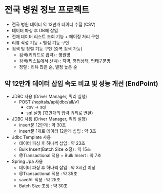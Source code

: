 # 전국 병원 정보 프로젝트

- 전국 병원 데이터 약 12만개 데이터 수집 (CSV)
- 데이터 파싱 후 DB에 삽입
- 전체 데이터 리스트 조회 기능 + 페이징 처리 구현
- 리뷰 작성 기능 + 별점 기능 구현
- 검색 및 정렬 기능 구현 (중복 검색 가능)
  - 검색(키워드로 입력) : 병원명
  - 검색(리스트에서 선택) : 지역, 영업상태, 업태구분명
  - 정렬 : 리뷰 많은 순, 별점 높은 순

## 약 12만개 데이터 삽입 속도 비교 및 성능 개선 (EndPoint)

- JDBC 사용 (Driver Manager, 쿼리 실행)
  - POST /hopitals/api/jdbc/all/v1
    - csv -> sql
    - sql 실행 (12만개의 입력 쿼리로 변환)
- JDBC 사용 (Driver Manager, 쿼리 실행)
  - insert문 12만개 : 약 30초
  - insert문 1개로 데이터 12만개 삽입 : 약 3초
- Jdbc Template 사용
  - 데이터 파싱 후 하나씩 삽입 : 약 23초
  - Bulk Insert(Batch Size 조정) : 약 15초
  - @Transactional 적용 + Bulk Insert : 약 7초
- Spring Jpa 사용
  - 데이터 파싱 후 하나씩 삽입 : 약 3시간 이상
  - @Transactional 적용 : 약 35초
  - saveAll 적용 : 약 25초
  - Batch Size 조정 : 약 30초